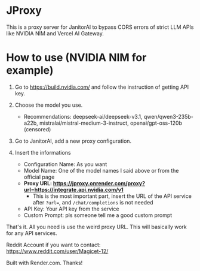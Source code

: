 # JProxy
This is a proxy server for JanitorAI to bypass CORS errors of strict LLM APIs like NVIDIA NIM and Vercel AI Gateway.

# How to use (NVIDIA NIM for example)
1. Go to https://build.nvidia.com/ and follow the instruction of getting API key.

2. Choose the model you use.
    - Recommendations: deepseek-ai/deepseek-v3.1, qwen/qwen3-235b-a22b, mistralai/mistral-medium-3-instruct, openai/gpt-oss-120b (censored)

4. Go to JanitorAI, add a new proxy configuration.

5. Insert the informations
    - Configuration Name: As you want
    - Model Name: One of the model names I said above or from the official page
    - **Proxy URL: https://jproxy.onrender.com/proxy?url=https://integrate.api.nvidia.com/v1**
        - This is the most important part, insert the URL of the API service after `?url=`, and `/chat/completions` is not needed
    - API Key: Your API key from the service
    - Custom Prompt: pls someone tell me a good custom prompt

That's it. All you need is use the weird proxy URL. This will basically work for any API services.

Reddit Account if you want to contact: https://www.reddit.com/user/Magicet-12/

Built with Render.com. Thanks!
